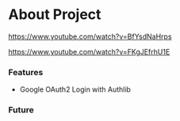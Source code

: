 # About Project

https://www.youtube.com/watch?v=BfYsdNaHrps

https://www.youtube.com/watch?v=FKgJEfrhU1E

### Features

- Google OAuth2 Login with Authlib

### Future